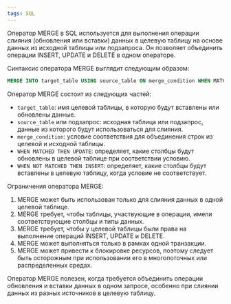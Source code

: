 ```yaml
---
tags: SQL
--- 
```

Оператор MERGE в SQL используется для выполнения операции слияния (обновления или вставки) данных в целевую таблицу на основе данных из исходной таблицы или подзапроса. Он позволяет объединить операции INSERT, UPDATE и DELETE в одном операторе.

Синтаксис оператора MERGE выглядит следующим образом:

```sql
MERGE INTO target_table USING source_table ON merge_condition WHEN MATCHED THEN     UPDATE SET column1 = value1, column2 = value2, ... WHEN NOT MATCHED THEN     INSERT (column1, column2, ...) VALUES (value1, value2, ...)
```

Оператор MERGE состоит из следующих частей:

- `target_table`: имя целевой таблицы, в которую будут вставлены или обновлены данные.
- `source_table` или подзапрос: исходная таблица или подзапрос, данные из которого будут использоваться для слияния.
- `merge_condition`: условие соответствия для объединения строк из целевой и исходной таблицы.
- `WHEN MATCHED THEN UPDATE`: определяет, какие столбцы будут обновлены в целевой таблице при соответствии условию.
- `WHEN NOT MATCHED THEN INSERT`: определяет, какие столбцы будут вставлены в целевую таблицу, когда условие не соответствует.

Ограничения оператора MERGE:

1. MERGE может быть использован только для слияния данных в одной целевой таблице.
2. MERGE требует, чтобы таблицы, участвующие в операции, имели соответствующие столбцы и типы данных.
3. MERGE требует, чтобы у целевой таблицы были права на выполнение операций INSERT, UPDATE и DELETE.
4. MERGE может выполняться только в рамках одной транзакции.
5. MERGE может привести к блокировке ресурсов, поэтому следует быть осторожным при использовании его в многопоточных или распределенных средах.

Оператор MERGE полезен, когда требуется объединить операции обновления и вставки данных в одном запросе, особенно при слиянии данных из разных источников в целевую таблицу.
